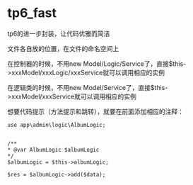 # tp6_fast
tp6的进一步封装，让代码优雅而简洁

文件各自放的位置，在文件的命名空间上

在控制器的时候，不用new Model/Logic/Service了，直接$this->xxxModel/xxxLogic/xxxService就可以调用相应的实例

在逻辑类的时候，不用new Model/Service了，直接$this->xxxModel/xxxService就可以调用相应的实例

想要代码提示（方法提示和跳转），就要在前面添加相应的注释：

```
use app\admin\logic\AlbumLogic;


/**
* @var AlbumLogic $albumLogic
*/
$albumLogic = $this->albumLogic;

$res = $albumLogic->add($data);

```

